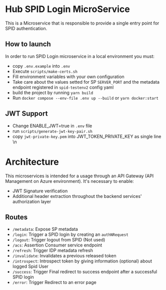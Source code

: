 # Hub SPID Login MicroService
This is a Microservice that is responsible to provide a single entry point for SPID authentication.


## How to launch
In order to run SPID Login microservice in a local environment you must:
- copy `.env.example` into `.env`
- Execute `scripts/make-certs.sh`
- Fill environment variables with your own configuration
- Take care about the values setted for SP `SERVER_PORT` and the metadata endpoint registered in `spid-testenv2` config yaml
- build the project by running `yarn build`
- Run `docker compose --env-file .env up --build` or `yarn docker:start`

## JWT Support

- Change ENABLE_JWT=true in `.env` file
- run `scripts/generate-jwt-key-pair.sh`
- copy `jwt-private-key.pem` into JWT_TOKEN_PRIVATE_KEY as single line \n

# Architecture
This microservices is intended for a usage through an API Gateway (API Management on Azure environment). It's necessary to enable:
* JWT Signature verification
* Additional header extraction throughout the backend services' authorization layer
## Routes
* `/metadata`: Expose SP metadata
* `/login`: Trigger a SPID login by creating an `authNRequest`
* `/logout`: Trigger logout from SPID (Not used)
* `/acs`: Assertion Consumer service endpoint
* `/refresh`: Trigger IDP metadata refresh
* `/invalidate`: Invalidates a previous released token
* `/introspect`: Introspect token by giving information (optional) about logged Spid User
* `/success`: Trigger Final redirect to success endpoint after a successful SPID login
* `/error`: Trigger Redirect to an error page